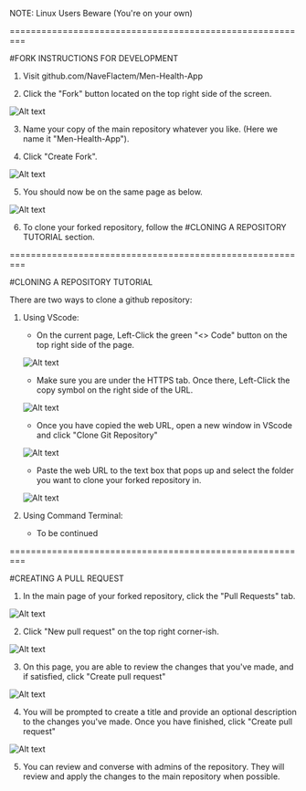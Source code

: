 NOTE: Linux Users Beware (You're on your own) 

=========================================================

#FORK INSTRUCTIONS FOR DEVELOPMENT

1. Visit github.com/NaveFlactem/Men-Health-App

2. Click the "Fork" button located on the top right side of the screen.

![Alt text](../img/image_1.png?raw=true "Optional Title")

3. Name your copy of the main repository whatever you like. (Here we name it "Men-Health-App").

4. Click "Create Fork". 

![Alt text](../img/image_2.png?raw=true "Optional Title")

5. You should now be on the same page as below.

![Alt text](../img/image_3.png?raw=true "Optional Title")

6. To clone your forked repository, follow the #CLONING A REPOSITORY TUTORIAL section.



=========================================================



#CLONING A REPOSITORY TUTORIAL

There are two ways to clone a github repository: 

1. Using VScode:
 
    - On the current page, Left-Click the green "<> Code" button on the top right side of the page. 
    
    ![Alt text](../img/image_4.png?raw=true "Optional Title")
    
    - Make sure you are under the HTTPS tab. Once there, Left-Click the copy symbol on the right side of the URL.
    
    ![Alt text](../img/image_5.png?raw=true "Optional Title")
    
    - Once you have copied the web URL, open a new window in VScode and click "Clone Git Repository"

    ![Alt text](../img/image_6.png?raw=true "Optional Title")

    - Paste the web URL to the text box that pops up and select the folder you want to clone your forked repository in. 

    ![Alt text](../img/image_7.png?raw=true "Optional Title")

2. Using Command Terminal:

    - To be continued



=========================================================



#CREATING A PULL REQUEST

1. In the main page of your forked repository, click the "Pull Requests" tab. 

![Alt text](../img/image_8.png?raw=true "Optional Title")

2. Click "New pull request" on the top right corner-ish.
 
![Alt text](../img/image_9.png?raw=true "Optional Title")

3. On this page, you are able to review the changes that you've made, and if satisfied, click "Create pull request"

![Alt text](../img/image_10.png?raw=true "Optional Title")

4. You will be prompted to create a title and provide an optional description to the changes you've made. Once you have finished, click "Create pull request"

![Alt text](../img/image_11.png?raw=true "Optional Title")

5. You can review and converse with admins of the repository. They will review and apply the changes to the main repository when possible.
